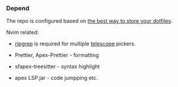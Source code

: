 ### Depend

The repo is configured based on [the best way to store your dotfiles](https://www.ackama.com/what-we-think/the-best-way-to-store-your-dotfiles-a-bare-git-repository-explained/).


Nvim related:

- [ripgrep](https://github.com/BurntSushi/ripgrep#installation) is required for multiple [telescope](https://github.com/nvim-telescope/telescope.nvim#suggested-dependencies) pickers.

- Prettier, Apex-Prettier - formatting

- sfapex-treesitter - syntax highlight

- apex LSP.jar - code jumpping etc.

